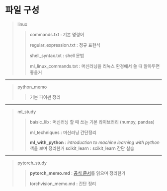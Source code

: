 # 파일 구성

> linux
>> commands.txt : 기본 명령어
>> 
>> regular_expression.txt : 정규 표현식
>> 
>> shell_syntax.txt : shell 문법
>> 
>> ml_linux_commands.txt : 머신러닝을 리눅스 환경에서 쓸 때 알아두면 좋을거

---

> python_memo
> > 기본 파이썬 정리

---

> ml_study
> > baisic_lib : 머신러닝 할 때 쓰는 기본 라이브러리 (numpy, pandas)
> > 
> > ml_techniques : 머신러닝 간단정리
> >
> > 
> > **ml_with_python** : *introduction to machine learning with python* 책을 보며 정리한거
> > scikit_learn : scikit_learn 간단 실습

---

> pytorch_study
> > **pytorch_memo.md** : [공식 문서](https://docs.pytorch.org/tutorials/beginner/basics/intro.html)를 읽으며 정리한거
> > 
> > torchvision_memo.md : 간단 정리
